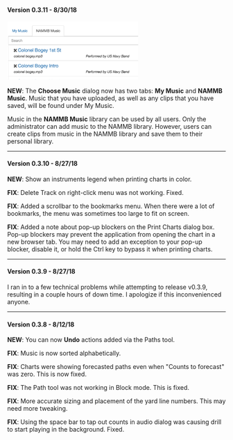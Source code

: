 #### Version 0.3.11 - 8/30/18

<img src="./nammb-library-tabs.png" width="60%" />

**NEW**: The **Choose Music** dialog now has two tabs:  **My Music** and **NAMMB Music**.  Music that you have uploaded, as well as any clips that you have saved, will be found under My Music.  

Music in the **NAMMB Music** library can be used by all users.  Only the administrator can add music to the NAMMB library.  However, users can create clips from music in the NAMMB library and save them to their personal library.

-------

#### Version 0.3.10 - 8/27/18

**NEW**: Show an instruments legend when printing charts in color.

**FIX**: Delete Track on right-click menu was not working.  Fixed.

**FIX**: Added a scrollbar to the bookmarks menu.  When there were a lot of bookmarks, the menu was sometimes too large to fit on screen.

**FIX**: Added a note about pop-up blockers on the Print Charts dialog box.  Pop-up blockers may prevent the application from opening the chart in a new browser tab. You may need to add an exception to your pop-up blocker, disable it, or hold the Ctrl key to bypass it when printing charts.

-------

#### Version 0.3.9 - 8/27/18
I ran in to a few technical problems while attempting to release v0.3.9, resulting in a couple hours of down time.  I apologize if this inconvenienced anyone.

-------

#### Version 0.3.8 - 8/12/18

**NEW**: You can now **Undo** actions added via the Paths tool. 

**FIX**: Music is now sorted alphabetically.

**FIX**: Charts were showing forecasted paths even when "Counts to forecast" was zero.  This is now fixed.

**FIX**: The Path tool was not working in Block mode.  This is fixed.

**FIX**: More accurate sizing and placement of the yard line numbers.  This may need more tweaking.

**FIX**: Using the space bar to tap out counts in audio dialog was causing drill to start playing in the background.  Fixed.

